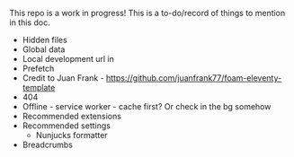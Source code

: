 This repo is a work in progress! This is a to-do/record of things to mention in this doc.

- Hidden files
- Global data
- Local development url in <build>
- Prefetch
- Credit to Juan Frank - https://github.com/juanfrank77/foam-eleventy-template
- 404
- Offline - service worker - cache first? Or check in the bg somehow
- Recommended extensions
- Recommended settings
  - Nunjucks formatter
- Breadcrumbs